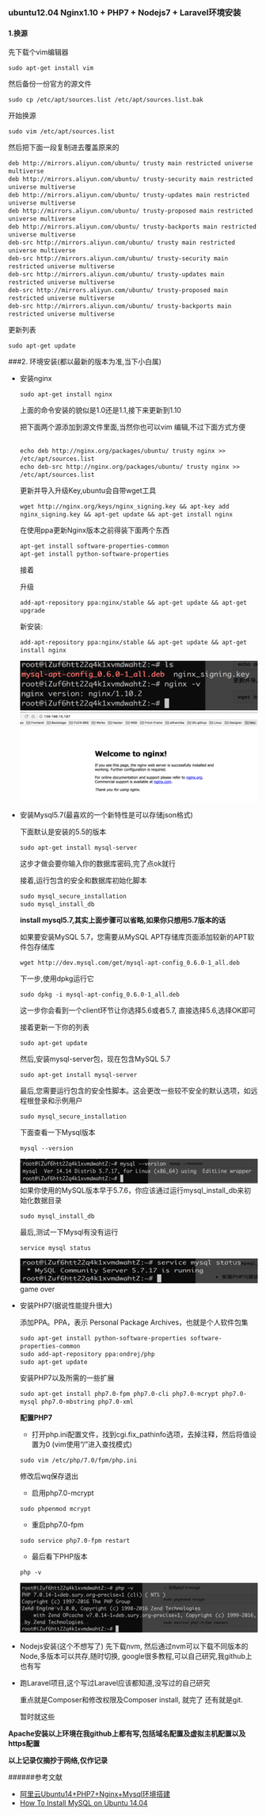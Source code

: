 ### ubuntu12.04 Nginx1.10 + PHP7 + Nodejs7 + Laravel环境安装

#### 1.换源
先下载个vim编辑器

```
sudo apt-get install vim
```

然后备份一份官方的源文件

```
sudo cp /etc/apt/sources.list /etc/apt/sources.list.bak 
```

开始换源

```
sudo vim /etc/apt/sources.list
```

然后把下面一段复制进去覆盖原来的

```
deb http://mirrors.aliyun.com/ubuntu/ trusty main restricted universe multiverse
deb http://mirrors.aliyun.com/ubuntu/ trusty-security main restricted universe multiverse
deb http://mirrors.aliyun.com/ubuntu/ trusty-updates main restricted universe multiverse
deb http://mirrors.aliyun.com/ubuntu/ trusty-proposed main restricted universe multiverse
deb http://mirrors.aliyun.com/ubuntu/ trusty-backports main restricted universe multiverse
deb-src http://mirrors.aliyun.com/ubuntu/ trusty main restricted universe multiverse
deb-src http://mirrors.aliyun.com/ubuntu/ trusty-security main restricted universe multiverse
deb-src http://mirrors.aliyun.com/ubuntu/ trusty-updates main restricted universe multiverse
deb-src http://mirrors.aliyun.com/ubuntu/ trusty-proposed main restricted universe multiverse
deb-src http://mirrors.aliyun.com/ubuntu/ trusty-backports main restricted universe multiverse
```

更新列表

```
sudo apt-get update 
```

###2. 环境安装(都以最新的版本为准,当下小白属)
* 安装nginx

	```
	sudo apt-get install nginx
	```
	上面的命令安装的貌似是1.0还是1.1,接下来更新到1.10
	
	把下面两个源添加到源文件里面,当然你也可以vim 编辑,不过下面方式方便
	
	```
	
	echo deb http://nginx.org/packages/ubuntu/ trusty nginx >> /etc/apt/sources.list
	echo deb-src http://nginx.org/packages/ubuntu/ trusty nginx >> /etc/apt/sources.list
	
	```
	
	更新并导入升级Key,ubuntu会自带wget工具
	
	
	```
	wget http://nginx.org/keys/nginx_signing.key && apt-key add nginx_signing.key && apt-get update && apt-get install nginx
	```
	
	在使用ppa更新Nginx版本之前得装下面两个东西
	
	```
	apt-get install software-properties-common
	apt-get install python-software-properties
	```
	
	接着
	
	升级
	
	```
	add-apt-repository ppa:nginx/stable && apt-get update && apt-get upgrade
	```
	
	新安装:
	
	```
	add-apt-repository ppa:nginx/stable && apt-get update && apt-get install nginx
	```
	
	<img src="./1.png" height="100px" width="500px" />
	<img src="./5.png" height="180px" width="500px" />
	
*	安装Mysql5.7(最喜欢的一个新特性是可以存储json格式)

	下面默认是安装的5.5的版本
	
	```
	sudo apt-get install mysql-server
	```
	
	这步才做会要你输入你的数据库密码,完了点ok就行
	
	接着,运行包含的安全和数据库初始化脚本
	
	```
	sudo mysql_secure_installation
	sudo mysql_install_db
	```
	
	**install mysql5.7,其实上面步骤可以省略,如果你只想用5.7版本的话**
	
	如果要安装MySQL 5.7，您需要从MySQL APT存储库页面添加较新的APT软件包存储库
	
	
	```
	wget http://dev.mysql.com/get/mysql-apt-config_0.6.0-1_all.deb
	```
	
	下一步,使用dpkg运行它
	
	```
	sudo dpkg -i mysql-apt-config_0.6.0-1_all.deb
	```
	
	这一步你会看到一个client环节让你选择5.6或者5.7, 直接选择5.6,选择OK即可
	
	接着更新一下你的列表
	
	```
	sudo apt-get update
	```
	
	然后,安装mysql-server包，现在包含MySQL 5.7
	
	```
	sudo apt-get install mysql-server
	```
	
	最后,您需要运行包含的安全性脚本。这会更改一些较不安全的默认选项，如远程根登录和示例用户
	
	```
	sudo mysql_secure_installation
	```
	
	下面查看一下Mysql版本
	
	```
	mysql --version
	```
	
	<img src="./2.png" height="50px" width="500px" />
	如果你使用的MySQL版本早于5.7.6，你应该通过运行mysql_install_db来初始化数据目录

	```
	sudo mysql_install_db
	```
	
	最后,测试一下Mysql有没有运行
	
	```
	service mysql status
	```
	<img src="./3.png" height="50px" width="500px" />
	game over
	
*	安装PHP7(据说性能提升很大)
	
	添加PPA。PPA，表示 Personal Package Archives，也就是个人软件包集
	
	```
	sudo apt-get install python-software-properties software-properties-common
	sudo add-apt-repository ppa:ondrej/php
	sudo apt-get update
	```
	
	安装PHP7以及所需的一些扩展
	
	```
	sudo apt-get install php7.0-fpm php7.0-cli php7.0-mcrypt php7.0-mysql php7.0-mbstring php7.0-xml
	```
	
	**配置PHP7**
	
	*	打开php.ini配置文件，找到cgi.fix_pathinfo选项，去掉注释，然后将值设置为0 (vim使用“/”进入查找模式)
	
	```
	sudo vim /etc/php/7.0/fpm/php.ini
	```
	修改后wq保存退出
	
	*	启用php7.0-mcrypt

	```
	sudo phpenmod mcrypt
	```
	
	*	重启php7.0-fpm

	```
	sudo service php7.0-fpm restart
	```
	
	* 最后看下PHP版本

	```
	php -v
	```
	<img src="./4.png" height="100px" width="500px" />
*	Nodejs安装(这个不想写了)
	先下载nvm,
	然后通过nvm可以下载不同版本的Node,多版本可以共存,随时切换,
	google很多教程,可以自己研究,我github上也有写

*	跑Laravel项目,这个写过Laravel应该都知道,没写过的自己研究

	重点就是Composer和修改权限及Composer install, 就完了
	还有就是git.
	
	暂时就这些
	
**Apache安装以上环境在我github上都有写,包括域名配置及虚拟主机配置以及https配置**

**以上记录仅摘抄于网络,仅作记录**

######参考文献
*	[阿里云Ubuntu14+PHP7+Nginx+Mysql环境搭建](http://www.jianshu.com/p/1d312d9f1be1)
* 	[How To Install MySQL on Ubuntu 14.04](https://www.digitalocean.com/community/tutorials/how-to-install-mysql-on-ubuntu-14-04)
	
